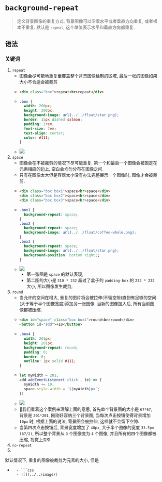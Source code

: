 # `background-repeat`
> 定义背景图像的重复方式, 背景图像可以沿着水平或者垂直方向重复, 或者根本不重复. 默认是 `repeat`, 这个单值表示水平和垂直方向都重复.
## 语法
### 关键词
1. `repeat`
    - 图像会尽可能地重复至覆盖整个背景图像绘制的区域, 最后一张的图像如果大小不合适会被裁剪
    - ```html
      <div class="box">repeat<br>repeat</div>
    - ```css
      .box {
        width: 200px;
        height: 200px;
        background-image: url(../../float/star.png);
        border: 15px dashed salmon;
        padding: 1rem;
        font-size: 2em;
        text-align: center;
        color: #111;
      }
    - ![](../../image/Snipaste_2022-03-17_21-19-38.png)
1. `space`
    - 图像会在不被裁剪的情况下尽可能重复. 第一个和最后一个图像会被固定在元素相应的边上, 空白会均匀分布在图像之间.
    - 只有在图像太大但是容器太小没有办法完整展示一个图像时, 图像才会被裁剪.
    - ```html
      <div class="box box1">space<br>space</div>
      <div class="box box2">space<br>space</div>
      <div class="box box3">space<br>space</div>
    - ```css
      .box1 {
        background-repeat: space;
      }
      .box2 {
        background-repeat: space;
        background-image: url(../../float/coffee-whole.png);
      }
      .box3 {
        background-repeat: space;
        background-image: url(../../float/star.png);
        background-position: bottom right;;
      }
    - ![](../../image/Snipaste_2022-03-17_21-43-35.png)
      - 第一张图是 `space` 的默认表现;
      - 第二图的大小是 `310 * 232` 超过了盒子的 `padding-box` 的 `232 * 232` 大小, 所以图像发生裁剪;
1. `round`
    - 当允许的空间在增大, 重复的图片将会被拉伸(不留空隙)直到有足够的空间(大于等于半个图像宽度)添加另一张图像. 当新的图像加入后, 所有当前图像都被压缩.
    - ```html
      <div id="space" class="box box4">round<br>round</div>
      <button id="add">+10</button>
    - ```css
      .box4 {
        width: 201px;
        height: 201px;
        background-repeat: round;
        padding: 0;
        border: 0;
        outline: 1px solid #111;
      }
    - ```javascript
      let myWidth = 201;
      add.addEventListener('click', (e) => {
        myWidth += 10;
        space.style.width = `${myWidth}px`;
      })
    - ![](../../image/background-repeat-round.gif)
    - 📕我们看着这个案例来理解上面的意思, 首先单个背景图的大小是 `67*67`, 背景是 `201*201`, 刚刚好容纳三个背景图, 当每次点击按钮使得背景增加 `10px` 时, 根据上面的说法, 背景图会被拉伸, 这样就不会留下空隙.
    - 当第四次点击按钮后, 背景宽度增加了 `40px`, 大于半个图像的宽度 `33.5px (67/2)`, 所以整个背景从 `3` 个图像变为 `4` 个图像, 并且所有的四个图像都被压缩, 视觉上`变窄`
1. `no-repeat`
1. 
默认情况下, 重复的图像被裁剪为元素的大小, 但是



- ```html
    - ```css
    - ![](../../image/)